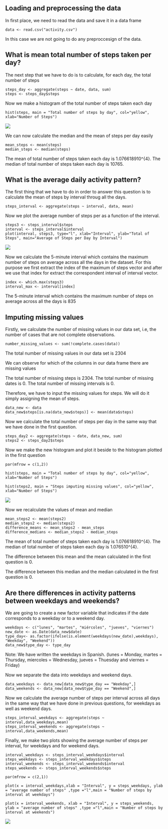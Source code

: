 Loading and preprocessing the data
----------------------------------

In first place, we need to read the data and save it in a data frame

    data <- read.csv("activity.csv")

In this case we are not going to do any preproccesign of the data.

What is mean total number of steps taken per day?
-------------------------------------------------

The next step that we have to do is to calculate, for each day, the
total number of steps

    steps_day <- aggregate(steps ~ date, data, sum)
    steps <- steps_day$steps

Now we make a histogram of the total number of steps taken each day

    hist(steps, main = "Total number of steps by day", col="yellow", xlab="Number of Steps")

![](PA1_template_files/figure-markdown_strict/unnamed-chunk-3-1.png)<!-- -->

We can now calculate the median and the mean of steps per day easily

    mean_steps <- mean(steps)
    median_steps <- median(steps)

The mean of total number of steps taken each day is 1.076618910^{4}. The
median of total number of steps taken each day is 10765.

What is the average daily activity pattern?
-------------------------------------------

The first thing that we have to do in order to answer this question is
to calculate the mean of steps by interval throug all the days.

    steps_interval <- aggregate(steps ~ interval, data, mean)

Now we plot the average number of steps per as a function of the
interval.

    steps3 <- steps_interval$steps
    interval <- steps_interval$interval
    plot(interval, steps3, type="l", xlab="Interval", ylab="Total of Steps", main="Average of Steps per Day by Interval")

![](PA1_template_files/figure-markdown_strict/unnamed-chunk-6-1.png)<!-- -->

Now we calculate the 5-minute interval which contains the maximum number
of steps on average across all the days in the dataset. For this purpose
we first extract the index of the maximum of steps vector and after we
use that index for extract the correspondent interval of interval
vector.

    index <- which.max(steps3)
    interval_max <- interval[index]

The 5-minute interval which contains the maximum number of steps on
average across all the days is 835

Imputing missing values
-----------------------

Firstly, we calculate the number of missing values in our data set, i.e,
the number of cases that are not complete observations.

    number_missing_values <- sum(!complete.cases(data))

The total number of missing values in our data set is 2304

We can observe for which of the columns in our data frame there are
missing values

The total number of missing steps is 2304. The total number of missing
dates is 0. The total number of missing intervals is 0.

Therefore, we have to input the missing values for steps. We will do it
simply assigning the mean of steps.

    data_new <- data
    data_new$steps[is.na(data_new$steps)] <- mean(data$steps)

Now we calculate the total number of steps per day in the same way that
we have done in the first question.

    steps_day2 <- aggregate(steps ~ date, data_new, sum)
    steps2 <- steps_day2$steps

Now we make the new histogram and plot it beside to the histogram
plotted in the first question

    par(mfrow = c(1,2))

    hist(steps, main = "Total number of steps by day", col="yellow", xlab="Number of Steps")

    hist(steps2, main = "Steps imputing missing values", col="yellow", xlab="Number of Steps")

![](PA1_template_files/figure-markdown_strict/unnamed-chunk-11-1.png)<!-- -->

Now we recalculate the values of mean and median

    mean_steps2 <- mean(steps2)
    median_steps2 <- median(steps2)
    difference_means <- mean_steps2 - mean_steps 
    difference_medians <- median_steps2 - median_steps 

The mean of total number of steps taken each day is 1.076618910^{4}. The
median of total number of steps taken each day is 1.076510^{4}.

The difference between this mean and the mean calculated in the first
question is 0.

The difference between this median and the median calculated in the
first question is 0.

Are there differences in activity patterns between weekdays and weekends?
-------------------------------------------------------------------------

We are going to create a new factor variable that indicates if the date
corresponds to a weekday or to a weekend day.

    weekdays <- c("lunes", "martes", "miércoles", "jueves", "viernes")
    new_date <- as.Date(data_new$date)
    type_day<- as.factor(ifelse(is.element(weekdays(new_date),weekdays), "Weekday", "Weekend"))
    data_new$type_day <- type_day

Note: We have written the weekdays in Spanish. (lunes = Monday, martes =
Thursday, miercoles = Wednesday, jueves = Thuesday and viernes = Friday)

Now we separate the data into weekdays and weekend days.

    data_weekdays <- data_new[data_new$type_day == "Weekday",]
    data_weekends <- data_new[data_new$type_day == "Weekend",]

Now we calculate the average number of steps per interval across all
days in the same way that we have done in previous questions, for
weekdays as well as weekend days.

    steps_interval_weekdays <- aggregate(steps ~ interval,data_weekdays,mean)
    steps_interval_weekends <- aggregate(steps ~ interval,data_weekends,mean)

Finally, we make two plots showing the average number of steps per
interval, for weekdays and for weekend days.

    interval_weekdays <- steps_interval_weekdays$interval
    steps_weekdays <- steps_interval_weekdays$steps
    interval_weekends <- steps_interval_weekends$interval
    steps_weekends <- steps_interval_weekends$steps

    par(mfrow = c(2,1))

    plot(x = interval_weekdays,xlab = "Interval", y = steps_weekdays, ylab = "average number of steps" ,type ="l",main = "Number of steps by interval at weekdays")

    plot(x = interval_weekends, xlab = "Interval", y = steps_weekends, ylab = "average number of steps" ,type ="l",main = "Number of steps by interval at weekends")

![](PA1_template_files/figure-markdown_strict/unnamed-chunk-16-1.png)<!-- -->
